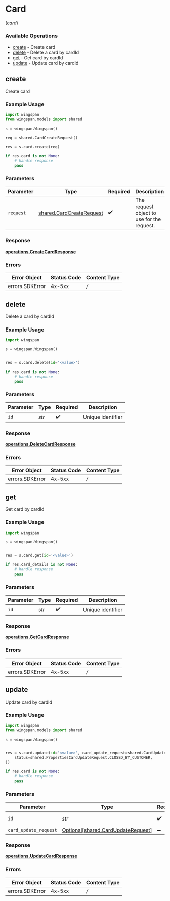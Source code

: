 # Card
(*card*)

### Available Operations

* [create](#create) - Create card
* [delete](#delete) - Delete a card by cardId
* [get](#get) - Get card by cardId
* [update](#update) - Update card by cardId

## create

Create card

### Example Usage

```python
import wingspan
from wingspan.models import shared

s = wingspan.Wingspan()

req = shared.CardCreateRequest()

res = s.card.create(req)

if res.card is not None:
    # handle response
    pass
```

### Parameters

| Parameter                                                            | Type                                                                 | Required                                                             | Description                                                          |
| -------------------------------------------------------------------- | -------------------------------------------------------------------- | -------------------------------------------------------------------- | -------------------------------------------------------------------- |
| `request`                                                            | [shared.CardCreateRequest](../../models/shared/cardcreaterequest.md) | :heavy_check_mark:                                                   | The request object to use for the request.                           |


### Response

**[operations.CreateCardResponse](../../models/operations/createcardresponse.md)**
### Errors

| Error Object    | Status Code     | Content Type    |
| --------------- | --------------- | --------------- |
| errors.SDKError | 4x-5xx          | */*             |

## delete

Delete a card by cardId

### Example Usage

```python
import wingspan

s = wingspan.Wingspan()


res = s.card.delete(id='<value>')

if res.card is not None:
    # handle response
    pass
```

### Parameters

| Parameter          | Type               | Required           | Description        |
| ------------------ | ------------------ | ------------------ | ------------------ |
| `id`               | *str*              | :heavy_check_mark: | Unique identifier  |


### Response

**[operations.DeleteCardResponse](../../models/operations/deletecardresponse.md)**
### Errors

| Error Object    | Status Code     | Content Type    |
| --------------- | --------------- | --------------- |
| errors.SDKError | 4x-5xx          | */*             |

## get

Get card by cardId

### Example Usage

```python
import wingspan

s = wingspan.Wingspan()


res = s.card.get(id='<value>')

if res.card_details is not None:
    # handle response
    pass
```

### Parameters

| Parameter          | Type               | Required           | Description        |
| ------------------ | ------------------ | ------------------ | ------------------ |
| `id`               | *str*              | :heavy_check_mark: | Unique identifier  |


### Response

**[operations.GetCardResponse](../../models/operations/getcardresponse.md)**
### Errors

| Error Object    | Status Code     | Content Type    |
| --------------- | --------------- | --------------- |
| errors.SDKError | 4x-5xx          | */*             |

## update

Update card by cardId

### Example Usage

```python
import wingspan
from wingspan.models import shared

s = wingspan.Wingspan()


res = s.card.update(id='<value>', card_update_request=shared.CardUpdateRequest(
    status=shared.PropertiesCardUpdateRequest.CLOSED_BY_CUSTOMER,
))

if res.card is not None:
    # handle response
    pass
```

### Parameters

| Parameter                                                                      | Type                                                                           | Required                                                                       | Description                                                                    |
| ------------------------------------------------------------------------------ | ------------------------------------------------------------------------------ | ------------------------------------------------------------------------------ | ------------------------------------------------------------------------------ |
| `id`                                                                           | *str*                                                                          | :heavy_check_mark:                                                             | Unique identifier                                                              |
| `card_update_request`                                                          | [Optional[shared.CardUpdateRequest]](../../models/shared/cardupdaterequest.md) | :heavy_minus_sign:                                                             | N/A                                                                            |


### Response

**[operations.UpdateCardResponse](../../models/operations/updatecardresponse.md)**
### Errors

| Error Object    | Status Code     | Content Type    |
| --------------- | --------------- | --------------- |
| errors.SDKError | 4x-5xx          | */*             |
